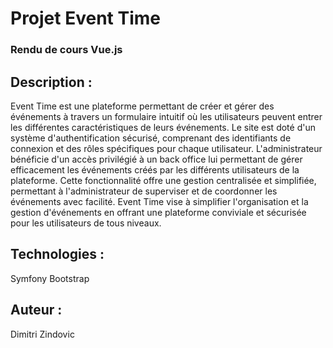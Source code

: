 <h1>Projet Event Time</h1>

<h3>Rendu de cours Vue.js</h3>

<h2>Description :</h2>

Event Time est une plateforme permettant de créer et gérer des événements à travers un formulaire intuitif où les utilisateurs peuvent entrer les différentes caractéristiques de leurs événements. Le site est doté d'un système d'authentification sécurisé, comprenant des identifiants de connexion et des rôles spécifiques pour chaque utilisateur. L'administrateur bénéficie d'un accès privilégié à un back office lui permettant de gérer efficacement les événements créés par les différents utilisateurs de la plateforme. Cette fonctionnalité offre une gestion centralisée et simplifiée, permettant à l'administrateur de superviser et de coordonner les événements avec facilité. Event Time vise à simplifier l'organisation et la gestion d'événements en offrant une plateforme conviviale et sécurisée pour les utilisateurs de tous niveaux.

<h2>Technologies :</h2>

Symfony
Bootstrap

<h2>Auteur :</h2>

Dimitri Zindovic

